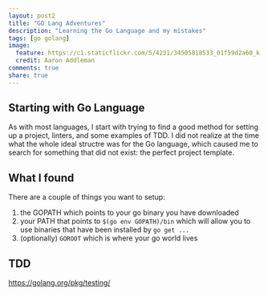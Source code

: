 ```yaml
---
layout: post2
title: "GO Lang Adventures"
description: "Learning the Go Language and my mistakes"
tags: [go golang]
image:
  feature: https://c1.staticflickr.com/5/4231/34505818533_01f59d2a60_k.jpg
  credit: Aaron Addleman
comments: true
share: true
---
```


## Starting with Go Language

As with most languages, I start with trying to find a good method for setting up a project, linters, and some examples of TDD. I did not realize at the time what the whole ideal structre was for the Go language, which caused me to search for something that did not exist: the perfect project template.

## What I found

There are a couple of things you want to setup:

1. the GOPATH which points to your go binary you have downloaded
1. your PATH that points to `$(go env GOPATH)/bin` which will allow you to use binaries that have been installed by `go get ...`
1. (optionally) `GOROOT` which is where your go world lives

## TDD

https://golang.org/pkg/testing/
